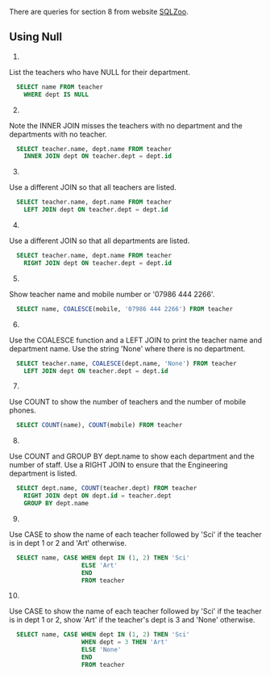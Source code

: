 There are queries for section 8 from website [SQLZoo](https://sqlzoo.net/wiki/Using_Null).

## Using Null

1. 
List the teachers who have NULL for their department.
```sql
  SELECT name FROM teacher
    WHERE dept IS NULL
```
2. 
Note the INNER JOIN misses the teachers with no department and the departments with no teacher.
```sql
  SELECT teacher.name, dept.name FROM teacher
    INNER JOIN dept ON teacher.dept = dept.id
```
3. 
Use a different JOIN so that all teachers are listed.
```sql
  SELECT teacher.name, dept.name FROM teacher
    LEFT JOIN dept ON teacher.dept = dept.id
```
4. 
Use a different JOIN so that all departments are listed.
```sql
  SELECT teacher.name, dept.name FROM teacher
    RIGHT JOIN dept ON teacher.dept = dept.id
```
5. 
Show teacher name and mobile number or '07986 444 2266'.
```sql
  SELECT name, COALESCE(mobile, '07986 444 2266') FROM teacher
```
6. 
Use the COALESCE function and a LEFT JOIN to print the teacher name and department name. Use the string 'None' where there is no department.
```sql
  SELECT teacher.name, COALESCE(dept.name, 'None') FROM teacher
    LEFT JOIN dept ON teacher.dept = dept.id
```
7. 
Use COUNT to show the number of teachers and the number of mobile phones.
```sql
  SELECT COUNT(name), COUNT(mobile) FROM teacher
```
8. 
Use COUNT and GROUP BY dept.name to show each department and the number of staff. Use a RIGHT JOIN to ensure that the Engineering department is listed.
```sql
  SELECT dept.name, COUNT(teacher.dept) FROM teacher
    RIGHT JOIN dept ON dept.id = teacher.dept
    GROUP BY dept.name
```
9. 
Use CASE to show the name of each teacher followed by 'Sci' if the teacher is in dept 1 or 2 and 'Art' otherwise.
```sql
  SELECT name, CASE WHEN dept IN (1, 2) THEN 'Sci'
                    ELSE 'Art'
                    END
                    FROM teacher
```
10. 
Use CASE to show the name of each teacher followed by 'Sci' if the teacher is in dept 1 or 2, show 'Art' if the teacher's dept is 3 and 'None' otherwise.
```sql
  SELECT name, CASE WHEN dept IN (1, 2) THEN 'Sci'
                    WHEN dept = 3 THEN 'Art'
                    ELSE 'None'
                    END
                    FROM teacher
```